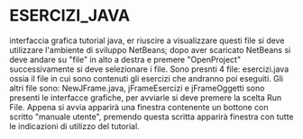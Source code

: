 # ESERCIZI_JAVA
interfaccia grafica tutorial java, er riuscire a visualizzare questi file si deve utilizzare l'ambiente di sviluppo NetBeans; dopo aver scaricato NetBeans si deve andare su "file" in alto a destra e premere "OpenProject" successivamente si deve selezionare i file. Sono presnti 4 file:  esercizi.java ossia il file in cui sono contenuti gli esercizi che andranno poi eseguiti.
Gli altri file sono: NewJFrame.java, jFrameEsercizi e jFrameOggetti sono presenti le interfacce grafiche, per avviarle si deve premere la scelta Run File. Appena si avvia apparirà una finestra contenente un bottone con scritto "manuale utente", premendo questa scritta apparirà finestra con tutte le indicazioni di utilizzo del tutorial.

